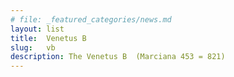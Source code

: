```yaml
---
# file: _featured_categories/news.md
layout: list
title:  Venetus B
slug:   vb
description: The Venetus B  (Marciana 453 = 821)
---
```

